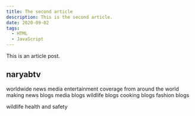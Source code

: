 ```yaml
---
title: The second article
description: This is the second article.
date: 2020-09-02
tags:
  - HTML
  - JavaScript
---
```

This is an article post.

## naryabtv

worldwide news media entertainment coverage from around the world making news blogs media blogs wildlife blogs cooking blogs fashion blogs 

wildlife health and safety
